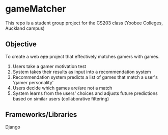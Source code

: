 # gameMatcher
This repo is a student group project for the CS203 class (Yoobee Colleges, Auckland campus)

## Objective

To create a web ~~app~~ project that effectively matches gamers with games. 
1. Users take a gamer motivation test 
2. System takes their results as input into a recommendation system
3. Recommendation system predicts a list of games that match a user's 'gamer personality'
4. Users decide which games are/are not a match
5. System learns from the users' choices and adjusts future predictions based on similar users (collaborative filtering)

## Frameworks/Libraries

Django
